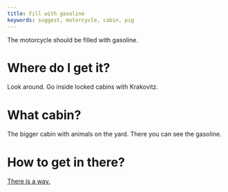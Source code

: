 ```yaml
---
title: Fill with gasoline
keywords: suggest, motorcycle, cabin, pig
---
```


The motorcycle should be filled with gasoline.

# Where do I get it?
Look around. Go inside locked cabins with Krakovitz.

# What cabin?
The bigger cabin with animals on the yard. There you can see the gasoline.

# How to get in there?
[There is a way.](/part-05/030-enter-the-cabin.md)
